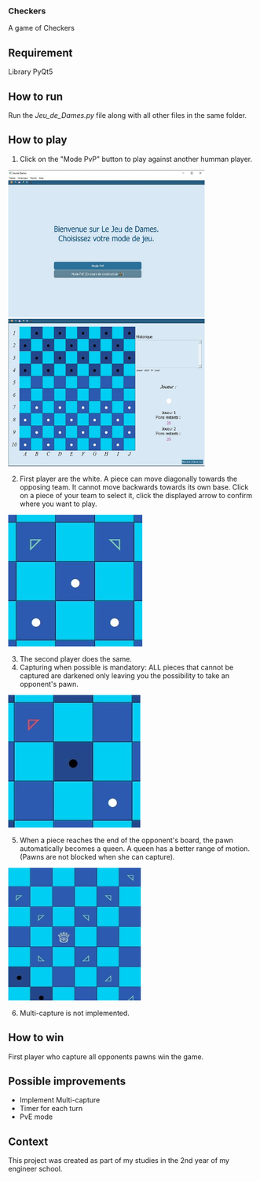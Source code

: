 ### Checkers
A game of Checkers

## Requirement
Library PyQt5

## How to run
Run the *Jeu_de_Dames.py* file along with all other files in the same folder.

## How to play
1.  Click on the "Mode PvP" button to play against another humman player.

 <img src="img/img1_home_screen.jpg" alt="img1_home_screen" width="400" height="300">  <img src="img/img2_board.jpg" alt="img2_board" width="400" height="300">


2.  First player are the white. A piece can move diagonally towards the opposing team. It cannot move backwards towards its own base. Click on a piece of your team to select it, click the displayed arrow to confirm where you want to play.

![img3_pawn_move](/img/img3_pawn_move.jpg)



3. The second player does the same.
4. Capturing when possible is mandatory: ALL pieces that cannot be captured are darkened only leaving you the possibility to take an opponent's pawn.

![img4_capture](/img/img4_capture.jpg)

5. When a piece reaches the end of the opponent's board, the pawn automatically becomes a queen. A queen has a better range of motion. (Pawns are not blocked when she can capture).

<img src="img/img5_queen_move.jpg" alt="img5_queen_move" width="270" height="270">

6.  Multi-capture is not implemented.

## How to win
First player who capture all opponents pawns win the game.

## Possible improvements
- Implement Multi-capture
- Timer for each turn
- PvE mode


## Context
This project was created as part of my studies in the 2nd year of my engineer school.
